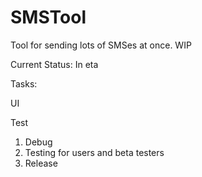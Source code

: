 # SMSTool
Tool for sending lots of SMSes at once. WIP

Current Status: In eta 

Tasks: <p/>
UI <p/>
Test <p/>

1. Debug
2. Testing for users and beta testers
2. Release 

